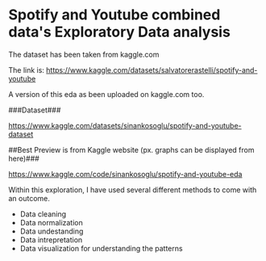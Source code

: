 # Spotify and Youtube combined data's Exploratory Data analysis

The dataset has been taken from kaggle.com

The link is: https://www.kaggle.com/datasets/salvatorerastelli/spotify-and-youtube

A version of this eda as been uploaded on kaggle.com too.

###Dataset###

https://www.kaggle.com/datasets/sinankosoglu/spotify-and-youtube-dataset

##Best Preview is from Kaggle website (px. graphs can be displayed from here)###

https://www.kaggle.com/code/sinankosoglu/spotify-and-youtube-eda

Within this exploration, I have used several different methods to come with an outcome.

- Data cleaning
- Data normalization
- Data undestanding
- Data intrepretation
- Data visualization for understanding the patterns 

